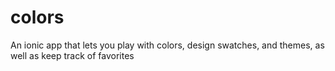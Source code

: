 # colors
An ionic app that lets you play with colors, design swatches, and themes, as well as keep track of favorites
